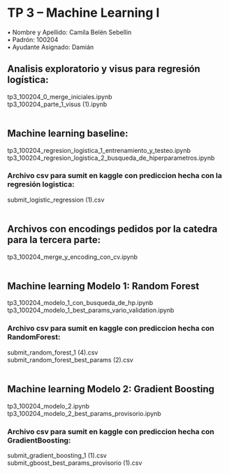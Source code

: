 # TP 3 – Machine Learning I

•	Nombre y Apellido: Camila Belén Sebellin <br>
•	Padrón: 100204 <br>
•	Ayudante Asignado: Damián <br>


## Analisis exploratorio y visus para regresión logística:
tp3_100204_0_merge_iniciales.ipynb <br>
tp3_100204_parte_1_visus (1).ipynb  <br> <br>

## Machine learning baseline:
tp3_100204_regresion_logistica_1_entrenamiento_y_testeo.ipynb <br>
tp3_100204_regresion_logistica_2_busqueda_de_hiperparametros.ipynb <br>
### Archivo csv para sumit en kaggle con prediccion hecha con la regresión logistica:
submit_logistic_regression (1).csv  <br> <br>


## Archivos con encodings pedidos por la catedra para la tercera parte:
tp3_100204_merge_y_encoding_con_cv.ipynb <br> <br>

## Machine learning Modelo 1: Random Forest
tp3_100204_modelo_1_con_busqueda_de_hp.ipynb <br>
tp3_100204_modelo_1_best_params_vario_validation.ipynb <br>
### Archivo csv para sumit en kaggle con prediccion hecha con RandomForest:
submit_random_forest_1 (4).csv  <br>
submit_random_forest_best_params (2).csv  <br> <br>

## Machine learning Modelo 2: Gradient Boosting
tp3_100204_modelo_2.ipynb <br>
tp3_100204_modelo_2_best_params_provisorio.ipynb <br>
### Archivo csv para sumit en kaggle con prediccion hecha con GradientBoosting:
submit_gradient_boosting_1 (1).csv  <br>
submit_gboost_best_params_provisorio (1).csv
